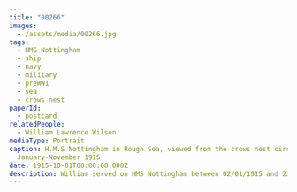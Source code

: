 ```yaml
---
title: "00266"
images:
  - /assets/media/00266.jpg
tags:
  - HMS Nottingham
  - ship
  - navy
  - military
  - preWW1
  - sea
  - crows nest
paperId:
  - postcard
relatedPeople:
  - William Lawrence Wilson
mediaType: Portrait
caption: H.M.S Nottingham in Rough Sea, viewed from the crows nest circa
  January-November 1915
date: 1915-10-01T00:00:00.000Z
description: William served on HMS Nottingham between 02/01/1915 and 23/11/1915
---
```

